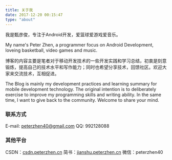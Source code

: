 ```yaml
---
title: 关于我
date: 2017-12-20 00:15:47
type: "about"
---
```


我是甄彦俊，专注于Android开发，爱篮球爱游戏爱音乐。

My name's Peter Zhen, a programmer focus on Android Development, loveing basketball, video games and music.

博客的内容主要是笔者对于移动开发技术的一些开发实践和学习总结，初衷是刻意锻炼，提高自己的技术水平和写作能力；同时也希望分享技术，回馈社区。欢迎大家来交流技术，互相促进。

The Blog is mainly my development practices and learning summary for mobile development technology. The original intention is to deliberately exercise to improve my programming skills and writing ability. In the same time, I want to give back to the community. Welcome to share your mind.

### 联系方式

E-mail: peterzhen40@gmail.com
QQ: 992128088

### 其他平台
CSDN：[csdn.peterzhen.cn](http://csdn.peterzhen.cn)
简书：[jianshu.peterzhen.cn](http://jianshu.peterzhen.cn)
微信：peterzhen40
